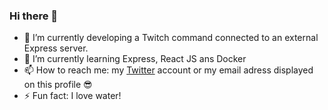 ### Hi there 👋

<!--
**utarasama/utarasama** is a ✨ _special_ ✨ repository because its `README.md` (this file) appears on your GitHub profile.

Here are some ideas to get you started:
-->

- 🔭 I’m currently developing a Twitch command connected to an external Express server.
- 🌱 I’m currently learning Express, React JS ans Docker
- 📫 How to reach me: my [Twitter](https://twitter.com/3adess) account or my email adress displayed on this profile 😎
- ⚡ Fun fact: I love water!
<!--
- 👯 I’m looking to collaborate on ...
- 🤔 I’m looking for help with ...
- 💬 Ask me about ... 
-->
